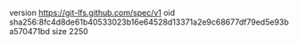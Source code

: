 version https://git-lfs.github.com/spec/v1
oid sha256:8fc4d8de61b40533023b16e64528d13371a2e9c68677df79ed5e93ba570471bd
size 2250
